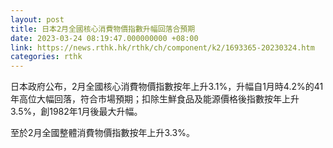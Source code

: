 ```yaml
---
layout: post
title: 日本2月全國核心消費物價指數升幅回落合預期
date: 2023-03-24 08:19:47.000000000 +08:00
link: https://news.rthk.hk/rthk/ch/component/k2/1693365-20230324.htm
categories: rthk
---
```


日本政府公布，2月全國核心消費物價指數按年上升3.1%，升幅自1月時4.2%的41年高位大幅回落，符合市場預期；扣除生鮮食品及能源價格後指數按年上升3.5%，創1982年1月後最大升幅。

至於2月全國整體消費物價指數按年上升3.3%。
